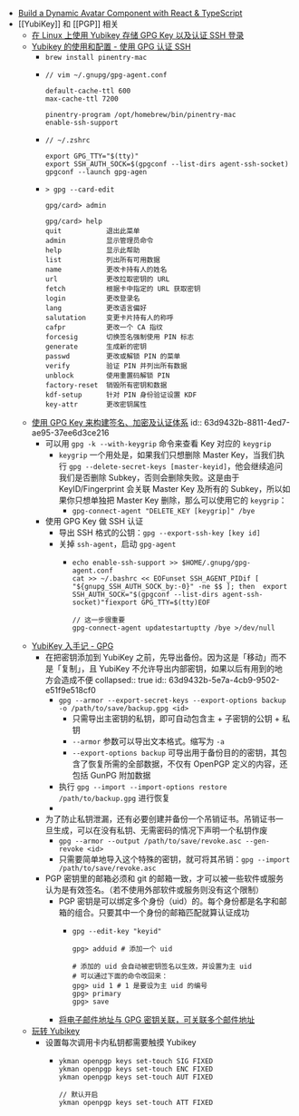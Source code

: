 - [Build a Dynamic Avatar Component with React & TypeScript](https://www.typescriptcourse.com/tutorials/build-a-dynamic-avatar-component-with-react-typescript)
- [[YubiKey]] 和 [[PGP]] 相关
	- [在 Linux 上使用 Yubikey 存储 GPG Key 以及认证 SSH 登录](https://coda.world/yubikey-gpg-ssh)
	- [Yubikey 的使用和配置 - 使用 GPG 认证 SSH](https://phyng.com/2022/12/14/yubikey.html#:~:text=docs/troubleshooting.md-,%E4%BD%BF%E7%94%A8%20GPG%20%E8%AE%A4%E8%AF%81%20SSH,-%E5%AE%89%E8%A3%85%E4%BE%9D%E8%B5%96)
		- `brew install pinentry-mac`
		- ```
		  // vim ~/.gnupg/gpg-agent.conf
		  
		  default-cache-ttl 600
		  max-cache-ttl 7200
		  
		  pinentry-program /opt/homebrew/bin/pinentry-mac
		  enable-ssh-support
		  ```
		- ```
		  // ~/.zshrc
		  
		  export GPG_TTY="$(tty)"
		  export SSH_AUTH_SOCK=$(gpgconf --list-dirs agent-ssh-socket)
		  gpgconf --launch gpg-agen
		  ```
		- ```
		  > gpg --card-edit
		  
		  gpg/card> admin
		  
		  gpg/card> help
		  quit           退出此菜单
		  admin          显示管理员命令
		  help           显示此帮助
		  list           列出所有可用数据
		  name           更改卡持有人的姓名
		  url            更改拉取密钥的 URL
		  fetch          根据卡中指定的 URL 获取密钥
		  login          更改登录名
		  lang           更改语言偏好
		  salutation     变更卡片持有人的称呼
		  cafpr          更改一个 CA 指纹
		  forcesig       切换签名强制使用 PIN 标志
		  generate       生成新的密钥
		  passwd         更改或解锁 PIN 的菜单
		  verify         验证 PIN 并列出所有数据
		  unblock        使用重置码解锁 PIN
		  factory-reset  销毁所有密钥和数据
		  kdf-setup      针对 PIN 身份验证设置 KDF
		  key-attr       更改密钥属性
		  ```
	- [使用 GPG Key 来构建签名、加密及认证体系](https://juejin.cn/post/7075615737015959566)
	  id:: 63d9432b-8811-4ed7-ae95-37ee6d3ce216
		- 可以用 `gpg -k --with-keygrip` 命令来查看 Key 对应的 `keygrip`
			- `keygrip` 一个用处是，如果我们只想删除 Master Key，当我们执行 `gpg --delete-secret-keys [master-keyid]`，他会继续追问我们是否删除 Subkey，否则会删除失败。这是由于 KeyID/Fingerprint 会关联 Master Key 及所有的 Subkey，所以如果你只想单独把 Master Key 删除，那么可以使用它的 `keygrip`：
				- `gpg-connect-agent "DELETE_KEY [keygrip]" /bye`
		- 使用 GPG Key 做 SSH 认证
			- 导出 SSH 格式的公钥：`gpg --export-ssh-key [key id]`
			- 关掉 `ssh-agent`，启动 `gpg-agent`
				- ```
				  echo enable-ssh-support >> $HOME/.gnupg/gpg-agent.conf
				  cat >> ~/.bashrc << EOFunset SSH_AGENT_PIDif [ "${gnupg_SSH_AUTH_SOCK_by:-0}" -ne $$ ]; then  export SSH_AUTH_SOCK="$(gpgconf --list-dirs agent-ssh-socket)"fiexport GPG_TTY=$(tty)EOF
				  
				  // 这一步很重要
				  gpg-connect-agent updatestartuptty /bye >/dev/null
				  ```
	- [YubiKey 入手记 - GPG](https://chenhe.me/post/yubikey-starting-gpg/)
		- 在把密钥添加到 YubiKey 之前，先导出备份。因为这是「移动」而不是「复制」，且 YubiKey 不允许导出内部密钥，如果以后有用到的地方会造成不便
		  collapsed:: true
		  id:: 63d9432b-5e7a-4cb9-9502-e51f9e518cf0
			- `gpg --armor --export-secret-keys --export-options backup -o /path/to/save/backup.gpg <id>`
				- 只需导出主密钥的私钥，即可自动包含主 + 子密钥的公钥 + 私钥
				- `--armor` 参数可以导出文本格式。缩写为 `-a`
				- `--export-options backup` 可导出用于备份目的的密钥，其包含了恢复所需的全部数据，不仅有 OpenPGP 定义的内容，还包括 GunPG 附加数据
			- 执行 `gpg --import --import-options restore /path/to/backup.gpg` 进行恢复
			-
		- 为了防止私钥泄漏，还有必要创建并备份一个吊销证书。吊销证书一旦生成，可以在没有私钥、无需密码的情况下声明一个私钥作废
			- `gpg --armor --output /path/to/save/revoke.asc --gen-revoke <id>`
			- 只需要简单地导入这个特殊的密钥，就可将其吊销：`gpg --import /path/to/save/revoke.asc`
		- PGP 密钥里的邮箱必须和 git 的邮箱一致，才可以被一些软件或服务认为是有效签名。（若不使用外部软件或服务则没有这个限制）
			- PGP 密钥是可以绑定多个身份（uid）的。每个身份都是名字和邮箱的组合。只要其中一个身份的邮箱匹配就算认证成功
				- ```
				  gpg --edit-key "keyid"
				  
				  gpg> adduid # 添加一个 uid
				  
				  # 添加的 uid 会自动被密钥签名以生效，并设置为主 uid
				  # 可以通过下面的命令改回来：
				  gpg> uid 1 # 1 是要设为主 uid 的编号
				  gpg> primary
				  gpg> save
				  ```
			- [将电子邮件地址与 GPG 密钥关联，可关联多个邮件地址](https://docs.github.com/zh/authentication/managing-commit-signature-verification/associating-an-email-with-your-gpg-key)
	- [玩转 Yubikey](https://acha666.cn/2021/07/07/%E7%8E%A9%E8%BD%ACYubikey/#%E8%AE%BE%E7%BD%AE%E8%A7%A6%E6%91%B8)
		- 设置每次调用卡内私钥都需要触摸 Yubikey
			- ```
			  ykman openpgp keys set-touch SIG FIXED
			  ykman openpgp keys set-touch ENC FIXED
			  ykman openpgp keys set-touch AUT FIXED
			  
			  // 默认开启
			  ykman openpgp keys set-touch ATT FIXED
			  ```